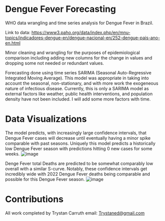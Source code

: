 # Dengue Fever Forecasting
WHO data wrangling and time series analysis for Dengue Fever in Brazil.

Link to data: https://www3.paho.org/data/index.php/en/mnu-topics/indicadores-dengue-en/dengue-nacional-en/252-dengue-pais-ano-en.html

Minor cleaning and wrangling for the purposes of epidemiological comparison including adding new columns for the change in values and dropping some not needed or redundant values. 

Forecasting done using time series SARIMA (Seasonal Auto-Regressive Integrated Moving Average). This model was appropriate in taking into account the seasonal, non-stationary, and with more work the exogeneous nature of infectious disease. Currently, this is only a SARIMA model as external factors like weather, public health interventions, and population density have not been included. I will add some more factors with time.


# Data Visualizations
The model predicts, with increasingly large confidence intervals, that Dengue Fever cases will decrease until eventually having a minor spike comparable with past seasons. Uniquely this model predicts a historically low Dengue Fever season with predictions hitting 0 new cases for some weeks. 
![image](https://github.com/CarruthT/DengueFeverForecasting/assets/97051391/8458f7a6-72e4-45aa-a0f4-a2ae5dddb548)

Denge Fever total Deaths are predicted to be somewhat comparably low overall with a similar S-curve. Notably, these confidence intervals get incredibly wide with 2022 Dengue Fever deaths being comparable and possible for this Dengue Fever season. 
![image](https://github.com/CarruthT/DengueFeverForecasting/assets/97051391/8aa56a98-3fbd-42c2-adf7-68770051da2e)

# Contributions

All work completed by Trystan Carruth
email: Trystaned@gmail.com

